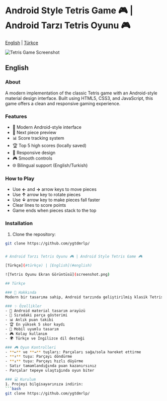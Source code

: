# Android Style Tetris Game 🎮 | Android Tarzı Tetris Oyunu 🎮

[English](#english) | [Türkçe](#türkçe)

![Tetris Game Screenshot](screenshot.png)

## English

### About
A modern implementation of the classic Tetris game with an Android-style material design interface. Built using HTML5, CSS3, and JavaScript, this game offers a clean and responsive gaming experience.

### Features
- 🎯 Modern Android-style interface
- 🎲 Next piece preview
- 📊 Score tracking system
- 🏆 Top 5 high scores (locally saved)
- 📱 Responsive design
- 🎮 Smooth controls
- 🌐 Bilingual support (English/Turkish)

### How to Play
- Use **←** and **→** arrow keys to move pieces
- Use **↑** arrow key to rotate pieces
- Use **↓** arrow key to make pieces fall faster
- Clear lines to score points
- Game ends when pieces stack to the top

### Installation
1. Clone the repository:
```bash
git clone https://github.com/ygtdmrlp/


# Android Tarzı Tetris Oyunu 🎮 | Android Style Tetris Game 🎮

[Türkçe](#türkçe) | [English](#english)

![Tetris Oyunu Ekran Görüntüsü](screenshot.png)

## Türkçe

### 📱 Hakkında
Modern bir tasarıma sahip, Android tarzında geliştirilmiş klasik Tetris oyunu. HTML5, CSS3 ve JavaScript kullanılarak oluşturulmuş olup, kullanıcı dostu ve responsive bir oyun deneyimi sunar.

### ✨ Özellikler
- 🎯 Android material tasarım arayüzü
- 🎲 Sıradaki parça gösterimi
- 📊 Anlık puan takibi
- 🏆 En yüksek 5 skor kaydı
- 📱 Mobil uyumlu tasarım
- 🎮 Kolay kullanım
- 🌍 Türkçe ve İngilizce dil desteği

### 🎮 Oyun Kontrolleri
- **←** ve **→** tuşları: Parçaları sağa/sola hareket ettirme
- **↑** tuşu: Parçayı döndürme
- **↓** tuşu: Parçayı hızlı düşürme
- Satır tamamlandığında puan kazanırsınız
- Parçalar tepeye ulaştığında oyun biter

### 💻 Kurulum
1. Projeyi bilgisayarınıza indirin:
```bash
git clone https://github.com/ygtdmrlp/
